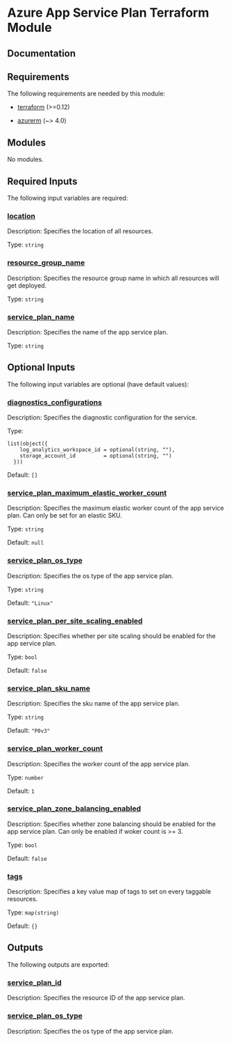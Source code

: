 <!-- BEGIN_TF_DOCS -->
# Azure App Service Plan Terraform Module

## Documentation
<!-- markdownlint-disable MD033 -->

## Requirements

The following requirements are needed by this module:

- <a name="requirement_terraform"></a> [terraform](#requirement\_terraform) (>=0.12)

- <a name="requirement_azurerm"></a> [azurerm](#requirement\_azurerm) (~> 4.0)

## Modules

No modules.

<!-- markdownlint-disable MD013 -->
<!-- markdownlint-disable MD034 -->
## Required Inputs

The following input variables are required:

### <a name="input_location"></a> [location](#input\_location)

Description: Specifies the location of all resources.

Type: `string`

### <a name="input_resource_group_name"></a> [resource\_group\_name](#input\_resource\_group\_name)

Description: Specifies the resource group name in which all resources will get deployed.

Type: `string`

### <a name="input_service_plan_name"></a> [service\_plan\_name](#input\_service\_plan\_name)

Description: Specifies the name of the app service plan.

Type: `string`

## Optional Inputs

The following input variables are optional (have default values):

### <a name="input_diagnostics_configurations"></a> [diagnostics\_configurations](#input\_diagnostics\_configurations)

Description: Specifies the diagnostic configuration for the service.

Type:

```hcl
list(object({
    log_analytics_workspace_id = optional(string, ""),
    storage_account_id         = optional(string, "")
  }))
```

Default: `[]`

### <a name="input_service_plan_maximum_elastic_worker_count"></a> [service\_plan\_maximum\_elastic\_worker\_count](#input\_service\_plan\_maximum\_elastic\_worker\_count)

Description: Specifies the maximum elastic worker count of the app service plan. Can only be set for an elastic SKU.

Type: `string`

Default: `null`

### <a name="input_service_plan_os_type"></a> [service\_plan\_os\_type](#input\_service\_plan\_os\_type)

Description: Specifies the os type of the app service plan.

Type: `string`

Default: `"Linux"`

### <a name="input_service_plan_per_site_scaling_enabled"></a> [service\_plan\_per\_site\_scaling\_enabled](#input\_service\_plan\_per\_site\_scaling\_enabled)

Description: Specifies whether per site scaling should be enabled for the app service plan.

Type: `bool`

Default: `false`

### <a name="input_service_plan_sku_name"></a> [service\_plan\_sku\_name](#input\_service\_plan\_sku\_name)

Description: Specifies the sku name of the app service plan.

Type: `string`

Default: `"P0v3"`

### <a name="input_service_plan_worker_count"></a> [service\_plan\_worker\_count](#input\_service\_plan\_worker\_count)

Description: Specifies the worker count of the app service plan.

Type: `number`

Default: `1`

### <a name="input_service_plan_zone_balancing_enabled"></a> [service\_plan\_zone\_balancing\_enabled](#input\_service\_plan\_zone\_balancing\_enabled)

Description: Specifies whether zone balancing should be enabled for the app service plan. Can only be enabled if woker count is >= 3.

Type: `bool`

Default: `false`

### <a name="input_tags"></a> [tags](#input\_tags)

Description: Specifies a key value map of tags to set on every taggable resources.

Type: `map(string)`

Default: `{}`

## Outputs

The following outputs are exported:

### <a name="output_service_plan_id"></a> [service\_plan\_id](#output\_service\_plan\_id)

Description: Specifies the resource ID of the app service plan.

### <a name="output_service_plan_os_type"></a> [service\_plan\_os\_type](#output\_service\_plan\_os\_type)

Description: Specifies the os type of the app service plan.

<!-- markdownlint-enable -->

<!-- END_TF_DOCS -->
